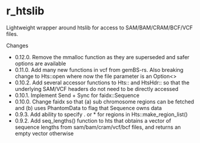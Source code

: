 # r_htslib
Lightweight wrapper around htslib for access to SAM/BAM/CRAM/BCF/VCF files.

Changes

 - 0.12.0. Remove the mmalloc function as they are superseded and safer options are available
 - 0.11.0. Add many new functions in vcf from gemBS-rs.  Also breaking change to Hts::open where now the file parameter is an Option<>
 - 0.10.2. Add several accessor functions to Hts:: and HtsHdr:: so that the underlying SAM/VCF headers do not need to be directly accessed
 - 0.10.1. Implement Send + Sync for faidx::Sequence
 - 0.10.0. Change faidx so that (a) sub chromosome regions can be fetched and (b) uses PhantomData to flag that Sequence owns data  
 - 0.9.3. Add ability to specify . or * for regions in Hts::make_region_list()
 - 0.9.2. Add seq_lengths() function to hts that obtains a vector of sequence lengths from sam/bam/cram/vcf/bcf files, and returns an empty vector otherwise
